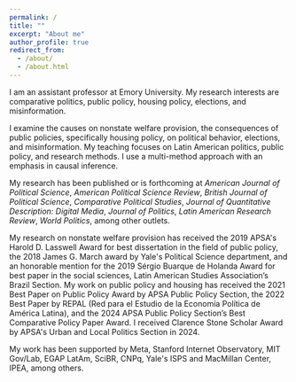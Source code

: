 ```yaml
---
permalink: /
title: ""
excerpt: "About me"
author_profile: true
redirect_from: 
  - /about/
  - /about.html
---
```


I am an  assistant  professor  at  Emory  University. My  research  interests  are comparative  politics,  public  policy, housing policy,  elections, and misinformation. 

I examine the causes on  nonstate  welfare  provision,  the  consequences  of  public  policies, specifically housing policy,  on  political behavior, elections, and misinformation. My teaching focuses on Latin American politics, public policy, and research methods. I use a multi-method approach with an emphasis in causal inference.

My research has been published or is forthcoming at *American Journal of Political Science*, *American Political Science Review*, *British Journal of Political Science*, *Comparative Political Studies*, *Journal of Quantitative Description: Digital Media*, *Journal of Politics*, *Latin American Research Review*, *World Politics*, among other outlets. 

My research on nonstate welfare provision has received the 2019 APSA's Harold D. Lasswell Award for best dissertation in the field of public policy, the 2018 James G. March award by Yale's Political Science department, and an honorable mention for the 2019 Sérgio Buarque de Holanda Award for best paper in the social sciences, Latin American Studies Association’s Brazil Section. My work on public policy and housing has received the 2021 Best Paper on Public Policy Award by APSA Public Policy Section, the 2022 Best Paper by REPAL (Red para el Estudio de la Economía Política de América Latina), and the 2024 APSA Public Policy Section’s Best Comparative Policy Paper Award. I received Clarence Stone Scholar Award by APSA's Urban and Local Politics Section in 2024. 

My work has been supported by Meta, Stanford Internet Observatory, MIT Gov/Lab, EGAP LatAm, SciBR, CNPq, Yale's ISPS and MacMillan Center, IPEA, among others.



